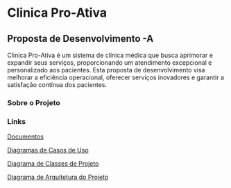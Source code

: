 # Clinica Pro-Ativa

## Proposta de Desenvolvimento -A 
Clinica Pro-Ativa é um sistema de clínica médica que busca aprimorar e expandir seus serviços, proporcionando um atendimento excepcional e personalizado aos pacientes. 
Esta proposta de desenvolvimento visa melhorar a eficiência operacional, oferecer serviços inovadores e garantir a satisfação contínua dos pacientes.

### Sobre o Projeto

### Links


[Documentos ](https://drive.google.com/drive/u/0/folders/1Ig554dtC6VkRUAWbl8AJI1b9WIhpeo_8)

[Diagramas de Casos de Uso](https://drive.google.com/drive/u/0/folders/1yGhBCQFhHKhL3p2Tewh_1o0U2NFDWGkR)

[Diagrama de Classes de Projeto](https://drive.google.com/drive/u/0/folders/1f8RbJwNIZGiRReCWWHUGq2Um9xzlwTNg)

[Diagrama de Arquitetura do Projeto](https://drive.google.com/drive/u/0/folders/1G2bOb8KmvpRIFoWcjTp7qt8EkoXqxwx_)




